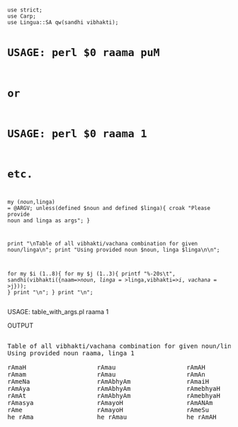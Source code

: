 <HTML><BODY>
<PRE><CODE>
use strict;
use Carp;
use Lingua::SA qw(sandhi vibhakti);

# USAGE: perl $0 raama puM
# or
# USAGE: perl $0 raama 1
# etc.

my ($noun,$linga) = @ARGV;
unless(defined $noun and defined $linga){
	croak "Please provide noun and linga as args";
	}

print "\nTable of all vibhakti/vachana combination for given noun/linga\n";
print "Using provided noun $noun, linga $linga\n\n";

for my $i (1..8){
    for my $j (1..3){
        printf "%-20s\t",
        sandhi(vibhakti({naam=>$noun,linga=>$linga,vibhakti=>$i,vachana=>$j}));
        }
     print "\n";
     }
print "\n";
</CODE></PRE><P>
USAGE: table_with_args.pl raama 1<P>
OUTPUT<BR>
<PRE>

Table of all vibhakti/vachana combination for given noun/linga
Using provided noun raama, linga 1

rAmaH               	rAmau               	rAmAH               	
rAmam               	rAmau               	rAmAn               	
rAmeNa              	rAmAbhyAm           	rAmaiH              	
rAmAya              	rAmAbhyAm           	rAmebhyaH           	
rAmAt               	rAmAbhyAm           	rAmebhyaH           	
rAmasya             	rAmayoH             	rAmANAm             	
rAme                	rAmayoH             	rAmeSu              	
he rAma             	he rAmau            	he rAmAH            	

</PRE>
</BODY></HTML>
